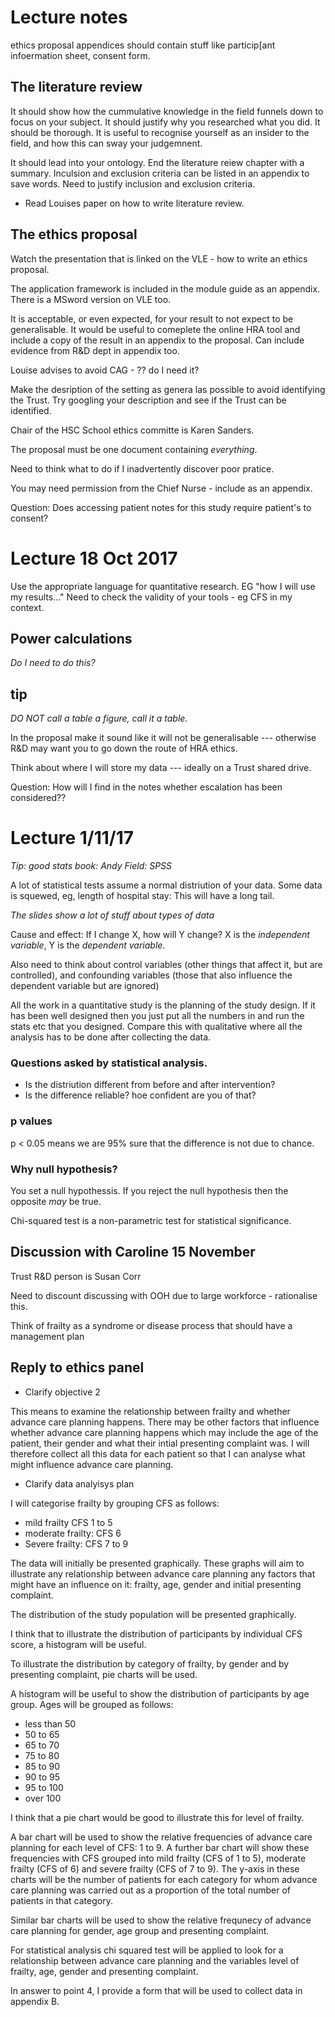 # Lecture notes

ethics proposal appendices should contain stuff like particip[ant infoermation sheet, consent form.

## The literature review

It should show how the cummulative knowledge in the field funnels down to focus on your subject.
It should justify why you researched what you did. It should be thorough.
It is useful to recognise yourself as an insider to the field, and how this can sway your judgemnent.

It should lead into your ontology. End the literature reiew chapter with a summary.
Inculsion and exclusion criteria can be listed in an appendix to save words.
Need to justify inclusion and exclusion criteria.

+ Read Louises paper on how to write literature review.

## The ethics proposal

Watch the presentation that is linked on the VLE - how to write an ethics proposal.

The application framework is included in the module guide as an appendix. There is a MSword version on 
VLE too.

It is acceptable, or even expected, for your result to not expect to be generalisable. It would be
useful to comeplete the online HRA tool and include a copy of the result in an appendix to the proposal.
Can include evidence from R&D dept in appendix too.

Louise advises to avoid CAG - ?? do I need it?

Make the desription of the setting as genera las possible to avoid identifying the Trust. Try googling
your description and see if the Trust can be identified.

Chair of the HSC School ethics committe is Karen Sanders.

The proposal must be one document containing *everything*.

Need to think what to do if I inadvertently discover poor pratice.

You may need permission from the Chief Nurse - include as an appendix.

Question: Does accessing patient notes for this study require patient's to consent?

# Lecture 18 Oct 2017

Use the appropriate language for quantitative research.
EG "how I will use my results..."
Need to check the validity of your tools - eg CFS in my context.

## Power calculations
*Do I need to do this?*

## tip
*DO NOT call a table a figure, call it a table.*

In the proposal make it sound like it will not be generalisable --- otherwise R&D may want you to go down the route of HRA ethics.

Think about where I will store my data --- ideally on a Trust shared drive.

Question: How will I find in the notes whether escalation has been considered??

# Lecture 1/11/17

*Tip: good stats book: Andy Field: SPSS*

A lot of statistical tests assume a normal distriution of your data.
Some data is squewed, eg, length of hospital stay: This will have a long tail.

*The slides show a lot of stuff about types of data*

Cause and effect: If I change X, how will Y change?
X is the *independent variable*, Y is the *dependent variable*.

Also need to think about control variables (other things that affect it, but are 
controlled), and confounding variables (those that also influence the dependent
variable but are ignored)

All the work in a quantitative study is the planning of the study design.
If it has been well designed then you just put all the numbers in and run the stats
etc that you designed. Compare this with qualitative where all the analysis has to be 
done after collecting the data.

### Questions asked by statistical analysis.
+ Is the distriution different from before and after intervention?
+ Is the difference reliable? hoe confident are you of that?

### p values
p < 0.05 means we are 95% sure that the difference is not due to chance.

### Why null hypothesis?
You set a null hypothessis. If you reject the null hypothesis then the opposite
*may* be true.

Chi-squared test is a non-parametric test for statistical significance.

## Discussion with Caroline 15 November
Trust R&D person is Susan Corr

Need to discount discussing with OOH due to large workforce - rationalise this.

Think of frailty as a syndrome or disease process that should have a management plan

## Reply to ethics panel

+ Clarify objective 2

This means to examine the relationship between frailty and whether advance care
planning happens. There may be other factors that influence whether advance care
planning happens which may include the age of the patient, their gender and what 
their intial presenting complaint was. I will therefore collect all this data for
each patient so that I can analyse what might influence advance care planning.

+ Clarify data analyisys plan

I will categorise frailty by grouping CFS as follows:
+ mild frailty CFS 1 to 5
+ moderate frailty: CFS 6
+ Severe frailty: CFS 7 to 9

The data will initially be presented graphically. These graphs will aim to illustrate
any relationship between advance care planning any factors that might have an 
influence on it: 
frailty, age, gender and initial presenting complaint.

The distribution of the study population will be presented graphically. 

I think that to illustrate the distribution of participants by individual CFS score, a histogram
will be useful. 

To illustrate the distribution by category of frailty, by gender and by presenting 
complaint, pie charts will be used.

A histogram will be useful to show the distribution of participants
by age group. Ages will be grouped as follows:
+ less than 50
+ 50 to 65
+ 65 to 70
+ 75 to 80
+ 85 to 90
+ 90 to 95
+ 95 to 100
+ over 100

I think 
that a pie chart would be good to illustrate this for level of frailty.

A bar chart will be used to show the relative frequencies of advance care planning
for each level of CFS: 1 to 9. A further bar chart will show these frequencies with
CFS grouped into mild frailty (CFS of 1 to 5), moderate frailty (CFS of 6) and severe
frailty (CFS of 7 to 9). The y-axis in these charts will be the number of patients
for each category for whom advance care planning was carried out as a proportion of
the total number of patients in that category.  

Similar bar charts will be used to show the relative frequnecy of advance care
planning for gender, age group and presenting complaint.

For statistical analysis chi squared test will be applied to look for a relationship
between advance care planning and the variables level of frailty, age, gender and 
presenting complaint.

In answer to point 4, I provide a form that will be used to collect data in 
appendix B.